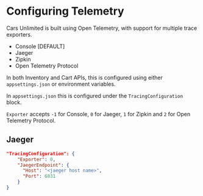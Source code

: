 # Configuring Telemetry

Cars Unlimited is built using Open Telemetry, with support for multiple trace exporters.

- Console [DEFAULT]
- Jaeger
- Zipkin
- Open Telemetry Protocol

In both Inventory and Cart APIs, this is configured using either `appsettings.json` or environment variables.

In `appsettings.json` this is configured under the `TracingConfiguration` block.

`Exporter` accepts `-1` for Console, `0` for Jaeger, `1` for Zipkin and `2` for Open Telemetry Protocol.

## Jaeger

```json
"TracingConfiguration": {
    "Exporter": 0,
    "JaegerEndpoint": {
      "Host": "<jaeger host name>",
      "Port": 6831
    }
}
```